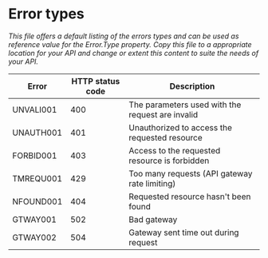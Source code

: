 # Error types

*This file offers a default listing of the errors types and can be used as
reference value for the Error.Type property. 
Copy this file to a appropriate location for your API and change or extent this content to suite the needs of your API.*

Error              | HTTP status code   |Description
------------------ | -----| --------------------------------------------------------
UNVALI001          | 400  | The parameters used with the request are invalid
UNAUTH001          | 401  | Unauthorized to access the requested resource 
FORBID001          | 403  | Access to the requested resource is forbidden 
TMREQU001          | 429  | Too many requests (API gateway rate limiting)
NFOUND001          | 404  | Requested resource hasn't been found
GTWAY001           | 502  | Bad gateway
GTWAY002           | 504  | Gateway sent time out during request 